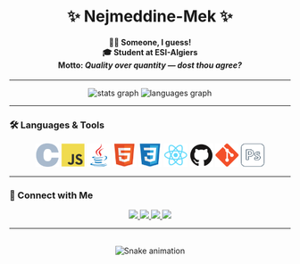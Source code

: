 <h1 align="center">✨ Nejmeddine-Mek ✨</h1>
<h4 align="center">👨‍💻 Someone, I guess!<br>🎓 Student at ESI-Algiers<br> Motto: <em>Quality over quantity — dost thou agree?</em></h4>

---

<div align="center">
  <!-- GitHub Stats -->
  <img src="https://github-readme-stats.vercel.app/api?username=Nejmeddine-Mek&show_icons=true&include_all_commits=true&count_private=true&theme=tokyonight&hide_border=false&cache_seconds=1800" height="150" alt="stats graph" />
  <img src="https://github-readme-stats.vercel.app/api/top-langs?username=Nejmeddine-Mek&layout=compact&langs_count=6&theme=tokyonight&hide_border=false&cache_seconds=1800" height="150" alt="languages graph" />
</div>

---

### 🛠️ Languages & Tools

<p align="center">
  <img src="https://raw.githubusercontent.com/devicons/devicon/master/icons/c/c-original.svg" width="42" height="42" alt="C"/>
  <img src="https://raw.githubusercontent.com/devicons/devicon/master/icons/javascript/javascript-original.svg" width="42" height="42" alt="JavaScript"/>
  <img src="https://raw.githubusercontent.com/devicons/devicon/master/icons/java/java-original.svg" width="42" height="42" alt="Java"/>
  <img src="https://raw.githubusercontent.com/devicons/devicon/master/icons/html5/html5-original.svg" width="42" height="42" alt="HTML"/>
  <img src="https://raw.githubusercontent.com/devicons/devicon/master/icons/css3/css3-original.svg" width="42" height="42" alt="CSS"/>
  <img src="https://raw.githubusercontent.com/devicons/devicon/master/icons/react/react-original.svg" width="42" height="42" alt="React"/>
  <img src="https://raw.githubusercontent.com/devicons/devicon/master/icons/github/github-original.svg" width="42" height="42" alt="GitHub"/>
  <img src="https://raw.githubusercontent.com/devicons/devicon/master/icons/git/git-original.svg" width="42" height="42" alt="Git"/>
  <img src="https://raw.githubusercontent.com/devicons/devicon/master/icons/photoshop/photoshop-line.svg" width="42" height="42" alt="Photoshop"/>

</p>

---

### 🔗 Connect with Me

<div align="center">
  <a href="https://www.instagram.com/s4.hall/" target="_blank">
    <img src="https://img.shields.io/static/v1?message=Instagram&logo=instagram&label=&color=E4405F&logoColor=white&style=for-the-badge" height="35" />
  </a>
  <a href="mailto:softwebelevation@gmail.com" target="_blank">
    <img src="https://img.shields.io/static/v1?message=Gmail&logo=gmail&label=&color=D14836&logoColor=white&style=for-the-badge" height="35" />
  </a>
  <a href="https://leetcode.com/u/NejemEddine/" target="_blank">
    <img src="https://img.shields.io/static/v1?message=LeetCode&logo=leetcode&label=&color=FFA116&logoColor=black&style=for-the-badge" height="35" />
  </a>
  <a href="https://github.com/Nejmeddine-Mek" target="_blank">
    <img src="https://img.shields.io/static/v1?message=GitHub&logo=github&label=&color=181717&logoColor=white&style=for-the-badge" height="35" />
  </a>
</div>

---

<br clear="both">

<div align="center">
  <img src="https://raw.githubusercontent.com/Nejmeddine-Mek/Nejmeddine-Mek/output/snake.svg" alt="Snake animation" />
</div>
